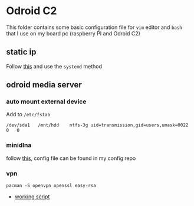 # Odroid C2

This folder contains some basic configuration file for `vim` editor and `bash`
that I use on my board pc (raspberry PI and Odroid C2)

## static ip

Follow
[this](https://www.ostechnix.com/configure-static-dynamic-ip-address-arch-linux/)
and use the `systemd` method

## odroid media server

### auto mount external device

Add to `/etc/fstab`
```
/dev/sda1   /mnt/hdd    ntfs-3g uid=transmission,gid=users,umask=0022   0   0
```

### minidlna

follow [this](https://wiki.archlinux.org/index.php/ReadyMedia), config file can
be found in my config repo

### vpn

`pacman -S openvpn openssl easy-rsa`

- [working script](https://github.com/angristan/openvpn-install)
